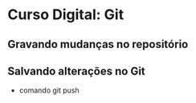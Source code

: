 # Curso Digital: Git

## Gravando mudanças no repositório

## Salvando alterações no Git
* comando git push
